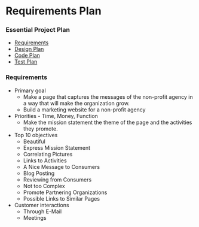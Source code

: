 # Requirements Plan
### Essential Project Plan
* [Requirements](Requirements.md)
* [Design Plan](Design.md)
* [Code Plan](Code.md)
* [Test Plan](Test.md)

### Requirements
* Primary goal
    * Make a page that captures the messages of the non-profit agency in a way that will make the organization grow.
    * Build a marketing website for a non-profit agency
* Priorities - Time, Money, Function
    * Make the mission statement the theme of the page and the activities they promote.
* Top 10 objectives
   * Beautiful
   * Express Mission Statement
   * Correlating Pictures
   * Links to Activities
   * A Nice Message to Consumers
   * Blog Posting
   * Reviewing from Consumers
   * Not too Complex
   * Promote Partnering Organizations
   * Possible Links to Similar Pages
* Customer interactions
   * Through E-Mail
   * Meetings
